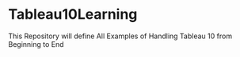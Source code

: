 # Tableau10Learning
This Repository will define All Examples of Handling Tableau 10 from Beginning to End
